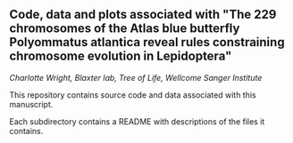 ## Code, data and plots associated with "The 229 chromosomes of the Atlas blue butterfly Polyommatus atlantica reveal rules constraining chromosome evolution in Lepidoptera"
*Charlotte Wright, Blaxter lab, Tree of Life, Wellcome Sanger Institute*

This repository contains source code and data associated with this manuscript.

Each subdirectory contains a README with descriptions of the files it contains.
